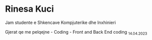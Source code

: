 # Rinesa Kuci
Jam studente e Shkencave Kompjuterike dhe Inxhinieri

 Gjerat qe me pelqejne
     - Coding
       - Front and Back End coding
<sub>14.04.2023</sub>
